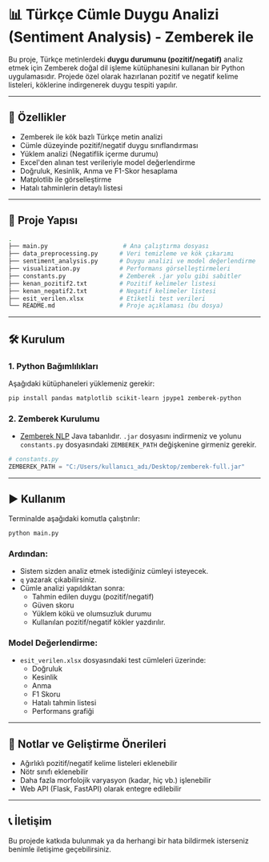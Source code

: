 # 📊 Türkçe Cümle Duygu Analizi (Sentiment Analysis) - Zemberek ile

Bu proje, Türkçe metinlerdeki **duygu durumunu (pozitif/negatif)** analiz etmek için Zemberek doğal dil işleme kütüphanesini kullanan bir Python uygulamasıdır. Projede özel olarak hazırlanan pozitif ve negatif kelime listeleri, köklerine indirgenerek duygu tespiti yapılır.

---

## 🚀 Özellikler

- Zemberek ile kök bazlı Türkçe metin analizi
- Cümle düzeyinde pozitif/negatif duygu sınıflandırması
- Yüklem analizi (Negatiflik içerme durumu)
- Excel'den alınan test verileriyle model değerlendirme
- Doğruluk, Kesinlik, Anma ve F1-Skor hesaplama
- Matplotlib ile görselleştirme
- Hatalı tahminlerin detaylı listesi

---

## 📁 Proje Yapısı

```bash
.
├── main.py                     # Ana çalıştırma dosyası
├── data_preprocessing.py      # Veri temizleme ve kök çıkarımı
├── sentiment_analysis.py      # Duygu analizi ve model değerlendirme
├── visualization.py           # Performans görselleştirmeleri
├── constants.py               # Zemberek .jar yolu gibi sabitler
├── kenan_pozitif2.txt         # Pozitif kelimeler listesi
├── kenan_negatif2.txt         # Negatif kelimeler listesi
├── esit_verilen.xlsx          # Etiketli test verileri
└── README.md                  # Proje açıklaması (bu dosya)
```

---

## 🛠️ Kurulum

### 1. Python Bağımlılıkları

Aşağıdaki kütüphaneleri yüklemeniz gerekir:

```bash
pip install pandas matplotlib scikit-learn jpype1 zemberek-python
```

### 2. Zemberek Kurulumu

- [Zemberek NLP](https://github.com/ahmetaa/zemberek-nlp) Java tabanlıdır. `.jar` dosyasını indirmeniz ve yolunu `constants.py` dosyasındaki `ZEMBEREK_PATH` değişkenine girmeniz gerekir.

```python
# constants.py
ZEMBEREK_PATH = "C:/Users/kullanıcı_adı/Desktop/zemberek-full.jar"
```

---

## ▶️ Kullanım

Terminalde aşağıdaki komutla çalıştırılır:

```bash
python main.py
```

### Ardından:
- Sistem sizden analiz etmek istediğiniz cümleyi isteyecek.
- `q` yazarak çıkabilirsiniz.
- Cümle analizi yapıldıktan sonra:
  - Tahmin edilen duygu (pozitif/negatif)
  - Güven skoru
  - Yüklem kökü ve olumsuzluk durumu
  - Kullanılan pozitif/negatif kökler yazdırılır.

### Model Değerlendirme:
- `esit_verilen.xlsx` dosyasındaki test cümleleri üzerinde:
  - Doğruluk
  - Kesinlik
  - Anma
  - F1 Skoru
  - Hatalı tahmin listesi
  - Performans grafiği

---

## 🧠 Notlar ve Geliştirme Önerileri

- Ağırlıklı pozitif/negatif kelime listeleri eklenebilir
- Nötr sınıfı eklenebilir
- Daha fazla morfolojik varyasyon (kadar, hiç vb.) işlenebilir
- Web API (Flask, FastAPI) olarak entegre edilebilir

---

## 📞 İletişim

Bu projede katkıda bulunmak ya da herhangi bir hata bildirmek isterseniz benimle iletişime geçebilirsiniz.
